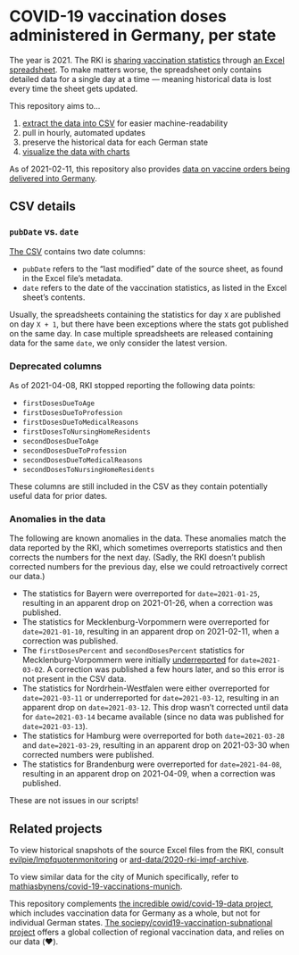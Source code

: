 # COVID-19 vaccination doses administered in Germany, per state

The year is 2021. The RKI is [sharing vaccination statistics](https://www.rki.de/DE/Content/InfAZ/N/Neuartiges_Coronavirus/Daten/Impfquoten-Tab.html) through [an Excel spreadsheet](https://www.rki.de/DE/Content/InfAZ/N/Neuartiges_Coronavirus/Daten/Impfquotenmonitoring.xlsx?__blob=publicationFile). To make matters worse, the spreadsheet only contains detailed data for a single day at a time — meaning historical data is lost every time the sheet gets updated.

This repository aims to…

1. [extract the data into CSV](https://github.com/mathiasbynens/covid-19-vaccinations-germany/blob/main/data/data.csv) for easier machine-readability
1. pull in hourly, automated updates
1. preserve the historical data for each German state
1. [visualize the data with charts](https://mathiasbynens.github.io/covid-19-vaccinations-germany/)

As of 2021-02-11, this repository also provides [data on vaccine orders being delivered into Germany](https://github.com/mathiasbynens/covid-19-vaccinations-germany/blob/main/data/deliveries.csv).

## CSV details

### `pubDate` vs. `date`

[The CSV](https://github.com/mathiasbynens/covid-19-vaccinations-germany/blob/main/data/data.csv) contains two date columns:

- `pubDate` refers to the “last modified” date of the source sheet, as found in the Excel file’s metadata.
- `date` refers to the date of the vaccination statistics, as listed in the Excel sheet’s contents.

Usually, the spreadsheets containing the statistics for day `X` are published on day `X + 1`, but there have been exceptions where the stats got published on the same day. In case multiple spreadsheets are released containing data for the same `date`, we only consider the latest version.

### Deprecated columns

As of 2021-04-08, RKI stopped reporting the following data points:

- `firstDosesDueToAge`
- `firstDosesDueToProfession`
- `firstDosesDueToMedicalReasons`
- `firstDosesToNursingHomeResidents`
- `secondDosesDueToAge`
- `secondDosesDueToProfession`
- `secondDosesDueToMedicalReasons`
- `secondDosesToNursingHomeResidents`

These columns are still included in the CSV as they contain potentially useful data for prior dates.

### Anomalies in the data

The following are known anomalies in the data. These anomalies match the data reported by the RKI, which sometimes overreports statistics and then corrects the numbers for the next day. (Sadly, the RKI doesn’t publish corrected numbers for the previous day, else we could retroactively correct our data.)

- The statistics for Bayern were overreported for `date=2021-01-25`, resulting in an apparent drop on 2021-01-26, when a correction was published.
- The statistics for Mecklenburg-Vorpommern were overreported for `date=2021-01-10`, resulting in an apparent drop on 2021-02-11, when a correction was published.
- The `firstDosesPercent` and `secondDosesPercent` statistics for Mecklenburg-Vorpommern were initially [underreported](https://github.com/mathiasbynens/covid-19-vaccinations-germany/issues/12) for `date=2021-03-02`. A correction was published a few hours later, and so this error is not present in the CSV data.
- The statistics for Nordrhein-Westfalen were either overreported for `date=2021-03-11` or underreported for `date=2021-03-12`, resulting in an apparent drop on `date=2021-03-12`. This drop wasn’t corrected until data for `date=2021-03-14` became available (since no data was published for `date=2021-03-13`).
- The statistics for Hamburg were overreported for both `date=2021-03-28` and `date=2021-03-29`, resulting in an apparent drop on 2021-03-30 when corrected numbers were published.
- The statistics for Brandenburg were overreported for `date=2021-04-08`, resulting in an apparent drop on 2021-04-09, when a correction was published.

These are not issues in our scripts!

## Related projects

To view historical snapshots of the source Excel files from the RKI, consult [evilpie/Impfquotenmonitoring](https://github.com/evilpie/Impfquotenmonitoring) or [ard-data/2020-rki-impf-archive](https://github.com/ard-data/2020-rki-impf-archive/tree/master/data/0_original).

To view similar data for the city of Munich specifically, refer to [mathiasbynens/covid-19-vaccinations-munich](https://github.com/mathiasbynens/covid-19-vaccinations-munich).

This repository complements [the incredible owid/covid-19-data project](https://github.com/owid/covid-19-data/blob/master/public/data/vaccinations/country_data/Germany.csv), which includes vaccination data for Germany as a whole, but not for individual German states. [The sociepy/covid19-vaccination-subnational project](https://github.com/sociepy/covid19-vaccination-subnational) offers a global collection of regional vaccination data, and relies on our data (❤️).
